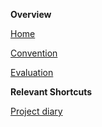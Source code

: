 **Overview**

[Home](https://github.com/uulm-smart-sensing/wiki/blob/main/Home.md)

[Convention](https://github.com/uulm-smart-sensing/wiki/blob/main/Convention.md)

[Evaluation](https://github.com/uulm-smart-sensing/wiki/blob/main/Evaluation.md)


**Relevant Shortcuts**

[Project diary](https://docs.google.com/spreadsheets/u/3/d/1UWtQeFlyqbVSgGQvY-rOwtZPqCSduh0KtQvFLdmdV_c/edit?usp=sharing)

